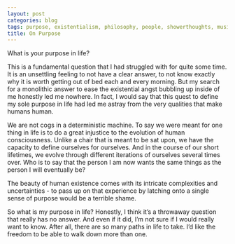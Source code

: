 ```yaml
---
layout: post
categories: blog
tags: purpose, existentialism, philosophy, people, showerthoughts, musings
title: On Purpose
---
```


What is your purpose in life? 

This is a fundamental question that I had struggled with for quite some time. It is an unsettling feeling to not have a clear answer, to not know exactly why it is worth getting out of bed each and every morning. But my search for a monolithic answer to ease the existential angst bubbling up inside of me honestly led me nowhere. In fact, I would say that this quest to define my sole purpose in life had led me astray from the very qualities that make humans human.

We are not cogs in a deterministic machine. To say we were meant for one thing in life is to do a great injustice to the evolution of human consciousness. Unlike a chair that is meant to be sat upon, we have the capacity to define ourselves for ourselves. And in the course of our short lifetimes, we evolve through different iterations of ourselves several times over. Who is to say that the person I am now wants the same things as the person I will eventually be?

The beauty of human existence comes with its intricate complexities and uncertainties - to pass up on that experience by latching onto a single sense of purpose would be a terrible shame.

So what is my purpose in life? Honestly, I think it’s a throwaway question that really has no answer. And even if it did, I’m not sure if I would really want to know. After all, there are so many paths in life to take. I’d like the freedom to be able to walk down more than one.
